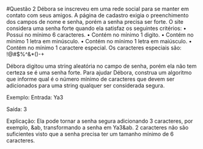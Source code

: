 #Questão 2
Débora se inscreveu em uma rede social para se manter em contato com seus amigos. 
A página de cadastro exigia o preenchimento dos campos de nome e senha, porém a 
senha precisa ser forte. 
O site considera uma senha forte quando ela satisfaz os seguintes critérios:
•	Possui no mínimo 6 caracteres.
•	Contém no mínimo 1 digito.
•	Contém no mínimo 1 letra em minúsculo.
•	Contém no mínimo 1 letra em maiúsculo.
•	Contém no mínimo 1 caractere especial. Os caracteres especiais são: !@#$%^&*()-+

Débora digitou uma string aleatória no campo de senha, porém ela não tem certeza 
se é uma senha forte. 
Para ajudar Débora, construa um algoritmo que informe qual é o número mínimo de caracteres que devem ser adicionados para uma string qualquer ser considerada segura.

Exemplo:
Entrada:
Ya3

Saída:
3

Explicação:
Ela pode tornar a senha segura adicionando 3 caracteres, por exemplo, &ab, 
transformando a senha em Ya3&ab. 2 caracteres não são suficientes visto que 
a senha precisa ter um tamanho mínimo de 6 caracteres.
